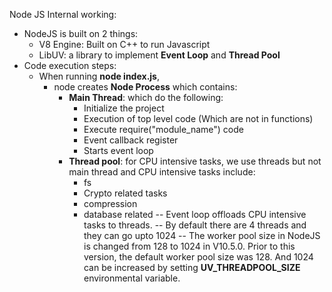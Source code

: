 Node JS Internal working:

- NodeJS is built on 2 things:
  - V8 Engine: Built on C++ to run Javascript
  - LibUV: a library to implement **Event Loop** and **Thread Pool**
- Code execution steps:
  - When running **node index.js**,
    - node creates **Node Process** which contains:
      - **Main Thread**: which do the following:
        - Initialize the project
        - Execution of top level code (Which are not in functions)
        - Execute require("module_name") code
        - Event callback register
        - Starts event loop
      - **Thread pool**: for CPU intensive tasks, we use threads but not main thread and CPU intensive tasks include:
        - fs
        - Crypto related tasks
        - compression
        - database related
      -- Event loop offloads CPU intensive tasks to threads.
      -- By default there are 4 threads and they can go upto 1024
      -- The worker pool size in NodeJS is changed from 128 to 1024 in V10.5.0. Prior to this version, the default worker pool size was 128. And 1024 can be increased by setting **UV_THREADPOOL_SIZE** environmental variable.
